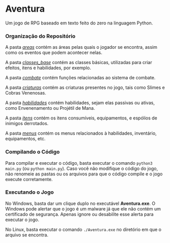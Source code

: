 # Aventura
Um jogo de RPG baseado em texto feito do zero na linguagem Python.

### Organização do Repositório
A pasta _[areas](https://github.com/Carlosgd-freitas/Aventura/tree/main/areas)_ contém as áreas pelas quais o jogador se encontra, assim como os eventos que podem acontecer nelas.

A pasta _[classes_base](https://github.com/Carlosgd-freitas/Aventura/tree/main/classes_base)_ contém as classes básicas, utilizadas para criar efeitos, itens e habilidades, por exemplo.

A pasta _[combate](https://github.com/Carlosgd-freitas/Aventura/tree/main/combate)_ contém funções relacionadas ao sistema de combate.

A pasta _[criaturas](https://github.com/Carlosgd-freitas/Aventura/tree/main/criaturas)_ contém as criaturas presentes no jogo, tais como Slimes e Cobras Venenosas.

A pasta _[habilidades](https://github.com/Carlosgd-freitas/Aventura/tree/main/habilidades)_ contém habilidades, sejam elas passivas ou ativas, como Envenenamento ou Projétil de Mana.

A pasta _[itens](https://github.com/Carlosgd-freitas/Aventura/tree/main/itens)_ contém os itens consumíveis, equipamentos, e espólios de inimigos derrotados.

A pasta _[menus](https://github.com/Carlosgd-freitas/Aventura/tree/main/menus)_ contém os menus relacionados à habilidades, inventário, equipamentos, etc.

### Compilando o Código
Para compilar e executar o código, basta executar o comando ```python3 main.py``` (ou ```python main.py```). Caso você não modifique o código do jogo, não renomeie as pastas ou os arquivos para que o código compile e o jogo execute corretamente.

### Executando o Jogo
No Windows, basta dar um clique duplo no executável **Aventura.exe**. O Windows pode alertar que o jogo é um malware já que ele não contém um certificado de segurança. Apenas ignore ou desabilite esse alerta para executar o jogo.

No Linux, basta executar o comando ```./Aventura.exe``` no diretório em que o arquivo se encontra.